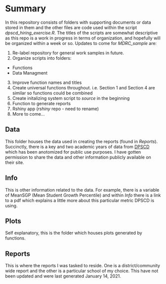 # Summary
In this repository consists of folders with supporting documents or data stored in them and the other files are code used within the script *dpscd_hiring_exercise.R*. The titles of the scripts are somewhat descriptive as this repo is a work in progress in terms of organization, and hopefully will be organized within a week or so. Updates to come for *MDRC_sample* are:

1. Re-label repository for general work samples in future.
2. Organize scripts into folders:
  * Functions
  * Data Managment
3. Improve function names and titles
4. Create universal functions throughout. i.e. Section 1 and Section 4 are similar so functions could be combined
5. Create initalizing system script to *source* in the beginning
6. Function to generate reports
8. Rshiny app (*rshiny* repo - need to rename)
7. More to come...

## Data
This folder houses the data used in creating the reports (found in *Reports*). Succinctly, there is a key and two academic years of data from [DPSCD](https://www.detroitk12.org/) which has been anotomized for public use purposes. I have gotten permission to share the data and other information publicly available on their site.

## Info
This is other information related to the data. For example, there is a variable of MeanSGP (Mean Student Growth Percentile) and within *Info* there is a link to a pdf which explains a little more about this particular metric DPSCD is using.

## Plots
Self explanatory, this is the folder which houses plots generated by functions.

## Reports
This is where the reports I was tasked to reside. One is a district/community wide report and the other is a particular school of my choice. This have not been updated and were last generated January 14, 2021.

